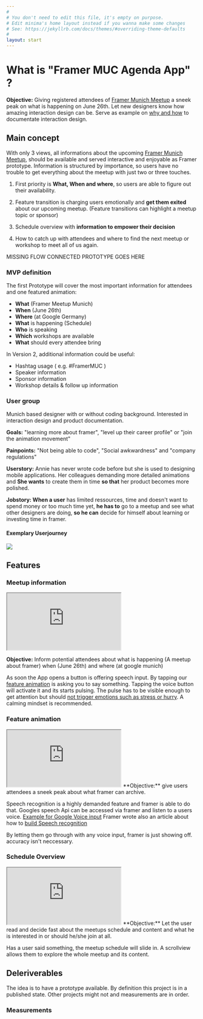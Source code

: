 ```yaml
---
#
# You don't need to edit this file, it's empty on purpose.
# Edit minima's home layout instead if you wanna make some changes
# See: https://jekyllrb.com/docs/themes/#overriding-theme-defaults
#
layout: start
---
```


# What is "Framer MUC Agenda App" ?
**Objective:** Giving registered attendees of [Framer Munich Meetup](https://www.meetup.com/de-DE/meetup-group-framerjs-munich/) a sneek peak on what is happening on June 26th. Let new designers know how amazing interaction design can be. Serve as example on [why and how](why/) to documentate interaction design.

## Main concept

With only 3 views, all informations about the upcoming [Framer Munich Meetup](https://www.meetup.com/de-DE/meetup-group-framerjs-munich/), should be available and served interactive and enjoyable as Framer prototype. Information is structured by importance, so users have no trouble to get everything about the meetup with just two or three touches. 

1. First priority is **What, When and where**, so users are able to figure out their availability. 

2. Feature transition is charging users emotionally and **get them exited** about our upcoming meetup. (Feature transitions can highlight a meetup topic or sponsor)

3. Schedule overview with **information to empower their decision**

4. How to catch up with attendees and where to find the next meetup or workshop to meet all of us again.

MISSING FLOW
CONNECTED PROTOTYPE GOES HERE

### MVP definition
The first Prototype will cover the most important information for attendees and one featured animation:

* **What** (Framer Meetup Munich)
* **When** (June 26th)
* **Where** (at Google Germany)
* **What** is happening (Schedule)
* **Who** is speaking
* **Which** workshops are available
* **What** should every attendee bring

In Version 2, additional information could be useful:

* Hashtag usage ( e.g. #FramerMUC )
* Speaker information
* Sponsor information
* Workshop details & follow up information


### User group

Munich based designer with or without coding background. Interested in interaction design and product documentation. 

**Goals:** "learning more about framer", "level up their career profile" or "join the animation movement"

**Painpoints:** "Not being able to code", "Social awkwardness" and "company regulations"

**Userstory:** Annie has never wrote code before but she is used to designing mobile applications. Her colleagues demanding more detailed animations and **She wants** to create them in time **so that** her product becomes more polished.

**Jobstory: When a user** has limited ressources, time and doesn't want to spend money or too much time yet, **he has to** go to a meetup and see what other designers are doing, **so he can** decide for himself about learning or investing time in framer.


#### Exemplary Userjourney

<img src="https://marieschweiz.github.io/ixd-documentation/materials/Userjourney-01.png" class="imgfit"/> 



## Features


### Meetup information

<iframe class="prototype-right" src="https://framer.cloud/Sickv"></iframe>

**Objective:** Inform potential attendees about what is happening (A meetup about framer) when (June 26th) and where (at google munich)

As soon the App opens a button is offering speech input. By tapping our [feature animation](#feature-animation) is asking you to say something. Tapping the voice button will activate it and its starts pulsing. The pulse has to be visible enough to get attention but should [not trigger emotions such as stress or hurry](https://marieschweiz.github.io/ixd-documentation/misc/2017/06/13/thefirsttest.html#1-framer-meetup-information). A calming mindset is recommended.



### Feature animation

<iframe class="prototype-right" src="https://framer.cloud/QElto"></iframe>
**Objective:** give users attendees a sneek peak about what framer can archive.

Speech recognition is a highly demanded feature and framer is able to do that. Googles speech Api can be accessed via framer and listen to a users voice. [Example for Google Voice input](https://github.com/baiIey/framer-speech-api) Framer wrote also an article about how to [build Speech recognition](https://blog.framer.com/prototyping-speech-recognition-in-framer-js-9cbbbd01757)

By letting them go through with any voice input, framer is just showing off. accuracy isn't neccessary.


### Schedule Overview

<iframe class="prototype-right" src="https://framer.cloud/EXpCI"></iframe>
**Objective:** Let the user read and decide fast about the meetups schedule and content and what he is interested in or should he/she join at all.

Has a user said something, the meetup schedule will slide in. A scrollview allows them to explore the whole meetup and its content.


## Deleriverables

The idea is to have a prototype available. By definition this project is in a published state. Other projects might not and measurements are in order.

### Measurements

